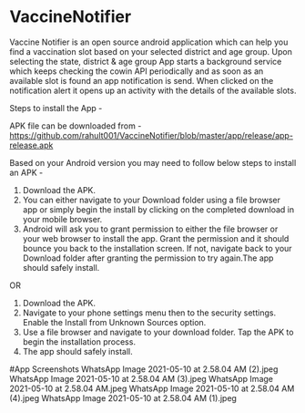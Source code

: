 # VaccineNotifier
Vaccine Notifier is an open source android application which can help you find a vaccination slot based on your selected district and age group.
Upon selecting the state, district & age group App starts a background service which keeps checking the cowin API periodically and as soon as an available slot is 
found an app notification is send. When clicked on the notification alert it opens up an activity with the details of the available slots.

Steps to install the App -

APK file can be downloaded from - https://github.com/rahult001/VaccineNotifier/blob/master/app/release/app-release.apk

Based on your Android version you may need to follow below steps to install an APK -
1) Download the APK.
2) You can either navigate to your Download folder using a file browser app or simply begin the install by clicking on the completed download in your mobile browser.
3) Android will ask you to grant permission to either the file browser or your web browser to install the app. Grant the permission and it should bounce 
you back to the installation screen. If not, navigate back to your Download folder after granting the permission to try again.The app should safely install.

OR 

1) Download the APK.
2) Navigate to your phone settings menu then to the security settings. Enable the Install from Unknown Sources option.
3) Use a file browser and navigate to your download folder. Tap the APK to begin the installation process.
4) The app should safely install.


#App Screenshots
WhatsApp Image 2021-05-10 at 2.58.04 AM (2).jpeg
WhatsApp Image 2021-05-10 at 2.58.04 AM (3).jpeg
WhatsApp Image 2021-05-10 at 2.58.04 AM.jpeg
WhatsApp Image 2021-05-10 at 2.58.04 AM (4).jpeg
WhatsApp Image 2021-05-10 at 2.58.04 AM (1).jpeg
